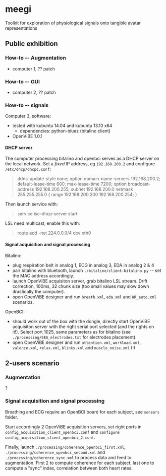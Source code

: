 meegi
=====

Toolkit for exploration of physiological signals onto tangible avatar representations

## Public exhibition

### How-to -- Augmentation

* computer 1, ?? patch

### How-to -- GUI

* computer 2, ?? patch

### How-to -- signals

Computer 3, software:

* tested with kubuntu 14.04 and kubuntu 13.10 x64
    * dependencies: python-bluez (bitalino client)
* OpenViBE 1.0.1

#### DHCP server

The computer processing bitalino and openbci serves as a DHCP server on the local network. Set a *fixed* IP address, eg `192.168.200.2` and configure `/etc/dhcp/dhcpd.conf`:

> ddns-update-style none;
> option domain-name-servers 192.168.200.2;
> default-lease-time 600;
> max-lease-time 7200;
> option broadcast-address 192.168.200.255;
> subnet 192.168.200.0 netmask 255.255.255.0 {
>     range 192.168.200.200 192.168.200.254;
> }

Then launch service with:

> service isc-dhcp-server start

LSL need multicast, enable this with:

> route add -net 224.0.0.0/4 dev eth0

#### Signal acquisition and signal processing

Bitalino:

* plug respiration belt in analog 1, ECG in analog 3, EDA in analog 2 & 4
* pair bitalino with bluetooth, launch `./bitalino/client-bitalino.py` -- set the MAC address accordingly. 
* launch OpenViBE acquisiton server, grab bitalino LSL stream. Drift correction, 100ms, 32 chunk size (too small values may slow down drastically the computer).
* open OpenViBE designer and run `breath.xml`, `eda.xml` and `HR_auto.xml` scenarios.

OpenBCI:

* should work out of the box with the dongle, directly start OpenViBE acquisiton server with the right serial port selected (and the rights on it!). Select port 1025, same parameters as for bitalino (see `./processing/EEG_electrodes.txt` for electrodes placement).
* open OpenViBE designer and run `attention.xml`, `workload.xml`, `valence.xml`, `relax.xml`, `blinks.xml` and `muscle_noise.xml` (!)

## 2-users scenario

### Augmentation

?

### Signal acquisition and signal processing

Breathing and ECG require an OpenBCI board for each subject, see `sensors` folder.

Start accordingly 2 OpenViBE acquisition servers, set right ports in `config_acquisition_client_openbci.conf` and `configure config_acquisition_client_openbci_2.conf`.

Finally, launch `./processing/coherence_openbci_first.xml`, `./processing/coherence_openbci_second.xml` and `./processing/coherence_sync.xml` to process data and feed to augmentation. First 2 to compute coherence for each subject, last one to compute a "sync" index, correlation between both heart rates.

